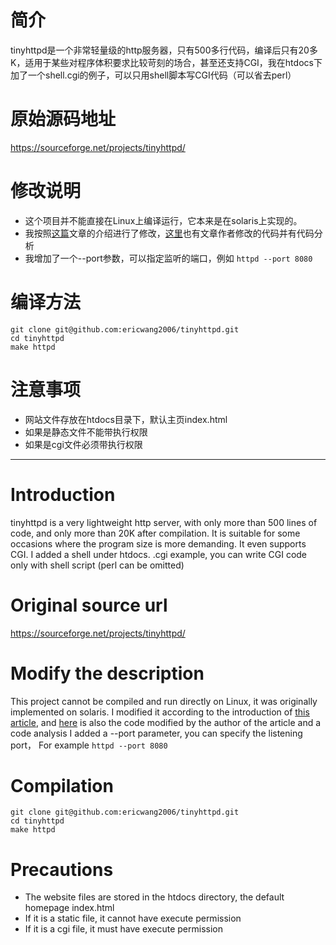 # 简介
tinyhttpd是一个非常轻量级的http服务器，只有500多行代码，编译后只有20多K，适用于某些对程序体积要求比较苛刻的场合，甚至还支持CGI，我在htdocs下加了一个shell.cgi的例子，可以只用shell脚本写CGI代码（可以省去perl）


# 原始源码地址
https://sourceforge.net/projects/tinyhttpd/

# 修改说明
- 这个项目并不能直接在Linux上编译运行，它本来是在solaris上实现的。
- 我按照[这篇](https://www.cnblogs.com/qiyeboy/p/6296387.html)文章的介绍进行了修改，[这里](https://github.com/qiyeboy/SourceAnalysis)也有文章作者修改的代码并有代码分析
- 我增加了一个--port参数，可以指定监听的端口，例如 `httpd --port 8080`

# 编译方法

```
git clone git@github.com:ericwang2006/tinyhttpd.git
cd tinyhttpd
make httpd
```
# 注意事项
- 网站文件存放在htdocs目录下，默认主页index.html
- 如果是静态文件不能带执行权限
- 如果是cgi文件必须带执行权限

* * *

# Introduction
tinyhttpd is a very lightweight http server, with only more than 500 lines of code, and only more than 20K after compilation. It is suitable for some occasions where the program size is more demanding. It even supports CGI. I added a shell under htdocs. .cgi example, you can write CGI code only with shell script (perl can be omitted)

# Original source url
https://sourceforge.net/projects/tinyhttpd/

# Modify the description
This project cannot be compiled and run directly on Linux, it was originally implemented on solaris.
I modified it according to the introduction of [this article](https://www.cnblogs.com/qiyeboy/p/6296387.html), and [here](https://github.com/qiyeboy/SourceAnalysis) is also the code modified by the author of the article and a code analysis
I added a --port parameter, you can specify the listening port，
For example `httpd --port 8080`

# Compilation
```
git clone git@github.com:ericwang2006/tinyhttpd.git
cd tinyhttpd
make httpd
```
# Precautions
- The website files are stored in the htdocs directory, the default homepage index.html
- If it is a static file, it cannot have execute permission
- If it is a cgi file, it must have execute permission
